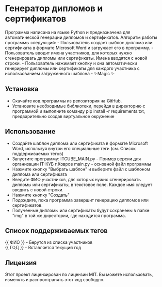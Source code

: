 # Генератор дипломов и сертификатов

Программа написана на языке Python и предназначена для автоматической генерации дипломов и сертификатов. 
Алгоритм работы программы следующий:
    - Пользователь создает шаблон диплома или сертификата в формате Microsoft Word и загружает его в программу.
    - Пользователь вводит имена участников, для которых нужно сгенерировать дипломы или сертификаты. Имена вводятся с новой строки.
    - Пользователь нажимает кнопку  и она автоматически генерирует дипломы или сертификаты для каждого участника с использованием загруженного шаблона
    - ✨Magic ✨

## Установка
- Скачайте код программы из репозитория на GitHub.
- Установите необходимые библиотеки, перейдя в директорию с программой и выполните команду pip install -r requirements.txt, предварительно создав виртуальное окружение

## Использование
- Создайте шаблон диплома или сертификата в формате Microsoft Word, используя внутри его специальные теги (см. Список поддерживаемых тегов)
- Запустите программу:
ITCUBE_MAIN.py - Пример версии для организации IT-КУБ г.Ковров
main.py - основной файл программы
- Нажмите кнопку "Выбрать шаблон" и выберите файл с шаблоном диплома или сертификата
- Введите ФИО участников, для которых нужно сгенерировать дипломы или сертификаты, в текстовое поле. Каждое имя следует вводить с новой строки.
- Нажмите кнопку "Создать"
- Подождите, пока программа завершит генерацию дипломов или сертификатов.
- Полученные дипломы или сертификаты будут сохранены в папке "img" в той же директории, где находится программа.

## Список поддерживаемых тегов
{{ ФИО }} - Берутся из списка участников<br>
{{ ГОД }} - Вставляется текущий год<br>

## Лицензия
Этот проект лицензирован по лицензии MIT. Вы можете использовать, изменять и распространять этот код свободно.
